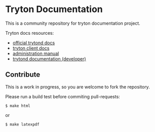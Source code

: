 Tryton Documentation
====================

This is a community repository for tryton documentation project.

Tryton docs resources:
* [official trytond docs](http://doc.tryton.org/)
* [tryton client docs](http://tryton.readthedocs.org/en/latest/)
* [administration manual](http://tryton-administration-manual.readthedocs.org/en/latest/)
* [trytond documentation (developer)](http://tryton-documentation.readthedocs.org/en/latest/)


Contribute
----------

This is a work in progress, so you are welcome to fork the repository.

Please run a build test before commiting pull-requests:

    $ make html

or

    $ make latexpdf
